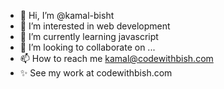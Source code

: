 - 👋 Hi, I’m @kamal-bisht
- 👀 I’m interested in web development 
- 🌱 I’m currently learning javascript
- 💞️ I’m looking to collaborate on ...
- 📫 How to reach me kamal@codewithbish.com
- ✨ See my work at codewithbish.com  

<!---
kamal-bisht/kamal-bisht is a ✨ special ✨ repository because its `README.md` (this file) appears on your GitHub profile.
You can click the Preview link to take a look at your changes.
--->
